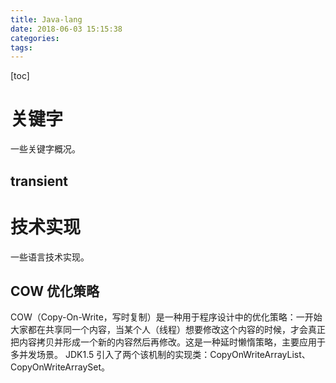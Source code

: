 ```yaml
---
title: Java-lang
date: 2018-06-03 15:15:38
categories:
tags:
---
```

[toc]
# 关键字
一些关键字概况。

## transient



# 技术实现
一些语言技术实现。

## COW 优化策略
COW（Copy-On-Write，写时复制）是一种用于程序设计中的优化策略：一开始大家都在共享同一个内容，当某个人（线程）想要修改这个内容的时候，才会真正把内容拷贝并形成一个新的内容然后再修改。这是一种延时懒惰策略，主要应用于多并发场景。
JDK1.5 引入了两个该机制的实现类：CopyOnWriteArrayList、CopyOnWriteArraySet。